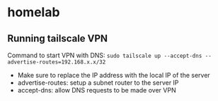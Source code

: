 # homelab

## Running tailscale VPN

Command to start VPN with DNS: `sudo tailscale up --accept-dns --advertise-routes=192.168.x.x/32`

* Make sure to replace the IP address with the local IP of the server
* advertise-routes: setup a subnet router to the server IP
* accept-dns: allow DNS requests to be made over VPN

